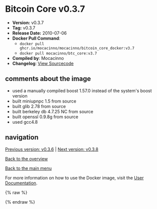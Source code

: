 # Bitcoin Core v0.3.7

- **Version:** v0.3.7
- **Tag:** v0.3.7
- **Release Date:** 2010-07-06
- **Docker Pull Command**:
  - `docker pull ghcr.io/mocacinno/mocacinno/bitcoin_core_docker:v3.7`
  - `docker pull mocacinno/btc_core:v3.7`
- **Compiled by**: Mocacinno
- **Changelog**: [View Sourcecode](https://github.com/bitcoin/bitcoin/tree/v0.3.7)

## comments about the image

- used a manually compiled boost 1.57.0 instead of the system's boost version
- built miniupnpc 1.5 from source
- built glib 2.78 from source
- built berkeley db 4.7.25 NC from source
- built openssl 0.9.8g from source
- used gcc4.8

## navigation

[Previous version: v0.3.6](./v3.6.md) | [Next version: v0.3.8](./v3.8.md)

[Back to the overview](./Readme.md)

[Back to the main menu](../Readme.md)

For more information on how to use the Docker image, visit the [User Documentation](../userdocs/Readme.md).

<!-- Google tag (gtag.js) -->
{% raw %}
<script async src="https://www.googletagmanager.com/gtag/js?id=G-BPC6NC6FF9"></script>
<script>
  window.dataLayer = window.dataLayer || [];
  function gtag(){dataLayer.push(arguments);}
  gtag('js', new Date());
  gtag('config', 'G-BPC6NC6FF9');
</script>
{% endraw %}

